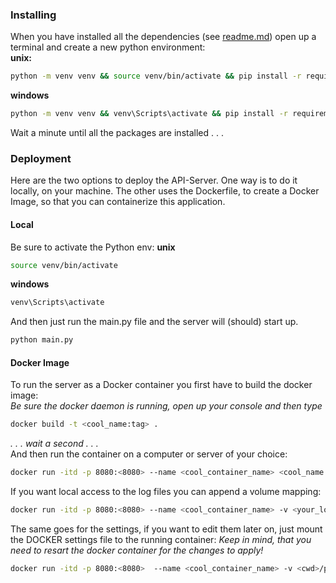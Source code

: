 <!---         
    Hier kommt rein:
    Wie der code installiert wird!


      -->

### Installing
When you have installed all the dependencies (see [readme.md](../README.md)) open up a terminal and create a new python environment:  
**unix:**
```sh
python -m venv venv && source venv/bin/activate && pip install -r requirements.txt
```
**windows**
```sh
python -m venv venv && venv\Scripts\activate && pip install -r requirements.txt
```
Wait a minute until all the packages are installed . . .

### Deployment
Here are the two options to deploy the API-Server.
One way is to do it locally, on your machine.
The other uses the Dockerfile, to create a Docker Image, so that you can containerize this application.

#### Local
Be sure to activate the Python env:
**unix**
```sh
source venv/bin/activate
``` 
**windows**
```sh
venv\Scripts\activate
```
And then just run the main.py file and the server will (should) start up.
```sh
python main.py
```
#### Docker Image
To run the server as a Docker container you first have to build the docker image:  
_Be sure the docker daemon is running, open up your console and then type_
```sh
docker build -t <cool_name:tag> . 
```
_. . . wait a second . . ._  
And then run the container on a computer or server of your choice:
```sh
docker run -itd -p 8080:<8080> --name <cool_container_name> <cool_name:tag>
```

If you want local access to the log files you can append a volume mapping:
```sh
docker run -itd -p 8080:<8080> --name <cool_container_name> -v <your_log_foler>:/var/logs/vivoac <cool_name:tag>
```
The same goes for the settings, if you want to edit them later on, just mount the DOCKER settings file to the running container:
_Keep in mind, that you need to resart the docker container for the changes to apply!_
```sh
docker run -itd -p 8080:<8080>  --name <cool_container_name> -v <cwd>/project-settings-docker.json:/vivoac/project-settings.json <cool_name:tag>
```